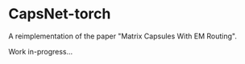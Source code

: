# CapsNet-torch
A reimplementation of the paper "Matrix Capsules With EM Routing".

Work in-progress...
